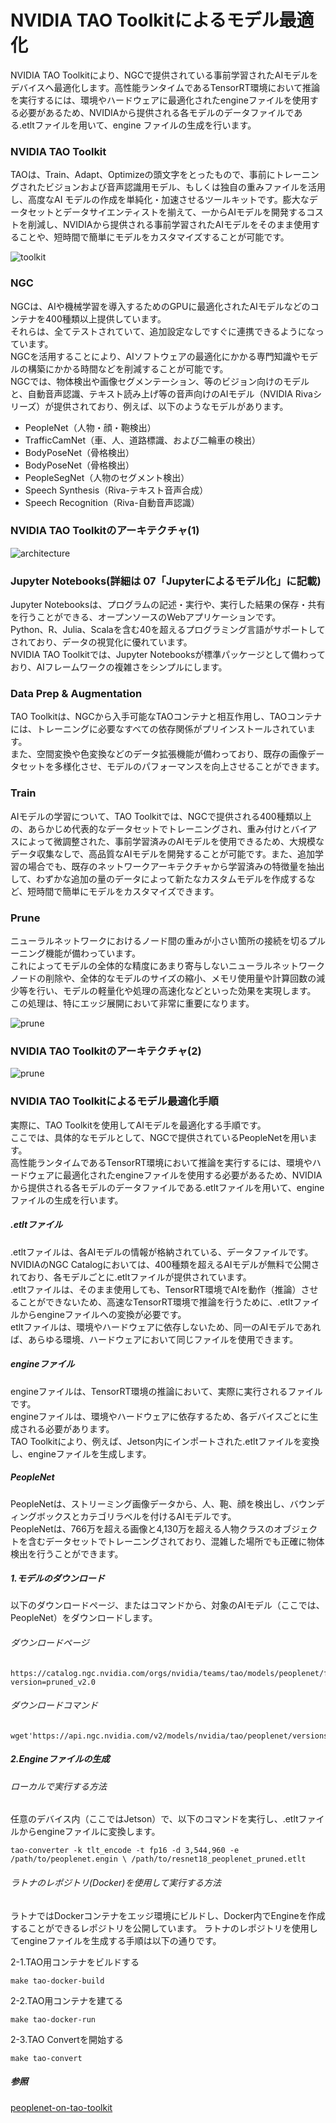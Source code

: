 # NVIDIA TAO Toolkitによるモデル最適化
NVIDIA TAO Toolkitにより、NGCで提供されている事前学習されたAIモデルをデバイスへ最適化します。高性能ランタイムであるTensorRT環境において推論を実行するには、環境やハードウェアに最適化されたengineファイルを使用する必要があるため、NVIDIAから提供される各モデルのデータファイルである.etltファイルを用いて、engine ファイルの生成を行います。

### NVIDIA TAO Toolkit
TAOは、Train、Adapt、Optimizeの頭文字をとったもので、事前にトレーニングされたビジョンおよび音声認識用モデル、もしくは独自の重みファイルを活用し、高度なAI モデルの作成を単純化・加速させるツールキットです。膨大なデータセットとデータサイエンティストを揃えて、一からAIモデルを開発するコストを削減し、NVIDIAから提供される事前学習されたAIモデルをそのまま使用することや、短時間で簡単にモデルをカスタマイズすることが可能です。

![toolkit](./image/nvidia_tao_toolkit.png)

### NGC
NGCは、AIや機械学習を導入するためのGPUに最適化されたAIモデルなどのコンテナを400種類以上提供しています。  
それらは、全てテストされていて、追加設定なしですぐに連携できるようになっています。  
NGCを活用することにより、AIソフトウェアの最適化にかかる専門知識やモデルの構築にかかる時間などを削減することが可能です。  
NGCでは、物体検出や画像セグメンテーション、等のビジョン向けのモデルと、自動音声認識、テキスト読み上げ等の音声向けのAIモデル（NVIDIA Rivaシリーズ）が提供されており、例えば、以下のようなモデルがあります。
- PeopleNet（人物・顔・鞄検出）
- TrafficCamNet（車、人、道路標識、および二輪車の検出）
- BodyPoseNet（骨格検出）
- BodyPoseNet（骨格検出）
- PeopleSegNet（人物のセグメント検出）
- Speech Synthesis（Riva-テキスト音声合成）
- Speech Recognition（Riva-自動音声認識）
  


### NVIDIA TAO Toolkitのアーキテクチャ(1)
![architecture](./image/nvidia_tao_toolkit_architecture.png)


### Jupyter Notebooks(詳細は 07「Jupyterによるモデル化」に記載)
Jupyter Notebooksは、プログラムの記述・実行や、実行した結果の保存・共有を行うことができる、オープンソースのWebアプリケーションです。  
Python、R、Julia、Scalaを含む40を超えるプログラミング言語がサポートしてされており、データの視覚化に優れています。  
NVIDIA TAO Toolkitでは、Jupyter Notebooksが標準パッケージとして備わっており、AIフレームワークの複雑さをシンプルにします。  

### Data Prep & Augmentation  
TAO Toolkitは、NGCから入手可能なTAOコンテナと相互作用し、TAOコンテナには、トレーニングに必要なすべての依存関係がプリインストールされています。  
また、空間変換や色変換などのデータ拡張機能が備わっており、既存の画像データセットを多様化させ、モデルのパフォーマンスを向上させることができます。  

### Train
AIモデルの学習について、TAO Toolkitでは、NGCで提供される400種類以上の、あらかじめ代表的なデータセットでトレーニングされ、重み付けとバイアスによって微調整された、事前学習済みのAIモデルを使用できるため、大規模なデータ収集なしで、高品質なAIモデルを開発することが可能です。また、追加学習の場合でも、既存のネットワークアーキテクチャから学習済みの特徴量を抽出して、わずかな追加の量のデータによって新たなカスタムモデルを作成するなど、短時間で簡単にモデルをカスタマイズできます。

### Prune
ニューラルネットワークにおけるノード間の重みが小さい箇所の接続を切るプルーニング機能が備わっています。  
これによってモデルの全体的な精度にあまり寄与しないニューラルネットワークノードの削除や、全体的なモデルのサイズの縮小、メモリ使用量や計算回数の減少等を行い、モデルの軽量化や処理の高速化などといった効果を実現します。  
この処理は、特にエッジ展開において非常に重要になります。  

![prune](./image/prune.png)

### NVIDIA TAO Toolkitのアーキテクチャ(2) 

![prune](./image/jetson_software.png)

### NVIDIA TAO Toolkitによるモデル最適化手順
実際に、TAO Toolkitを使用してAIモデルを最適化する手順です。  
ここでは、具体的なモデルとして、NGCで提供されているPeopleNetを用います。  
高性能ランタイムであるTensorRT環境において推論を実行するには、環境やハードウェアに最適化されたengineファイルを使用する必要があるため、NVIDIAから提供される各モデルのデータファイルである.etltファイルを用いて、engine ファイルの生成を行います。	

##### .etltファイル
.etltファイルは、各AIモデルの情報が格納されている、データファイルです。  
NVIDIAのNGC Catalogにおいては、400種類を超えるAIモデルが無料で公開されており、各モデルごとに.etltファイルが提供されています。  
.etltファイルは、そのまま使用しても、TensorRT環境でAIを動作（推論）させることができないため、高速なTensorRT環境で推論を行うために、.etltファイルからengineファイルへの変換が必要です。  
etltファイルは、環境やハードウェアに依存しないため、同一のAIモデルであれば、あらゆる環境、ハードウェアにおいて同じファイルを使用できます。

##### engineファイル
engineファイルは、TensorRT環境の推論において、実際に実行されるファイルです。  
engineファイルは、環境やハードウェアに依存するため、各デバイスごとに生成される必要があります。  
TAO Toolkitにより、例えば、Jetson内にインポートされた.etltファイルを変換し、engineファイルを生成します。

##### PeopleNet
PeopleNetは、ストリーミング画像データから、人、鞄、顔を検出し、バウンディングボックスとカテゴリラベルを付けるAIモデルです。  
PeopleNetは、766万を超える画像と4,130万を超える人物クラスのオブジェクトを含むデータセットでトレーニングされており、混雑した場所でも正確に物体検出を行うことができます。  

##### 1.モデルのダウンロード
以下のダウンロードページ、またはコマンドから、対象のAIモデル（ここでは、PeopleNet）をダウンロードします。  

###### ダウンロードページ
```
https://catalog.ngc.nvidia.com/orgs/nvidia/teams/tao/models/peoplenet/files?version=pruned_v2.0
```
###### ダウンロードコマンド

```
wget'https://api.ngc.nvidia.com/v2/models/nvidia/tao/peoplenet/versions/pruned_v2.0/files/resnet18_peoplenet_pruned.etlt'
```
##### 2.Engineファイルの生成
###### ローカルで実行する方法
任意のデバイス内（ここではJetson）で、以下のコマンドを実行し、.etltファイルからengineファイルに変換します。

```
tao-converter -k tlt_encode -t fp16 -d 3,544,960 -e /path/to/peoplenet.engin \ /path/to/resnet18_peoplenet_pruned.etlt
```
###### ラトナのレポジトリ(Docker)を使用して実行する方法
ラトナではDockerコンテナをエッジ環境にビルドし、Docker内でEngineを作成することができるレポジトリを公開しています。
ラトナのレポジトリを使用してengineファイルを生成する手順は以下の通りです。

2-1.TAO用コンテナをビルドする  
```
make tao-docker-build
```
2-2.TAO用コンテナを建てる  
```
make tao-docker-run
```
2-3.TAO Convertを開始する
```
make tao-convert
```

##### 参照
[peoplenet-on-tao-toolkit](https://github.com/latonaio/peoplenet-on-tao-toolkit)
